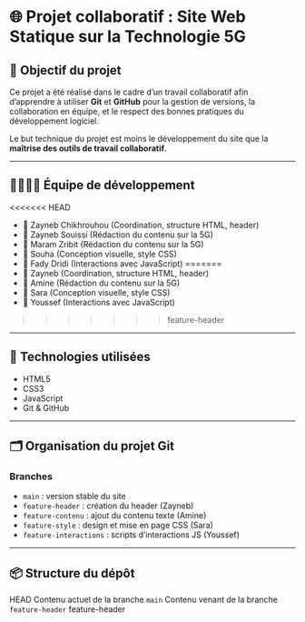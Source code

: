 # 🌐 Projet collaboratif : Site Web Statique sur la Technologie 5G

## 🎯 Objectif du projet

Ce projet a été réalisé dans le cadre d’un travail collaboratif afin d’apprendre à utiliser **Git** et **GitHub** pour la gestion de versions, la collaboration en équipe, et le respect des bonnes pratiques du développement logiciel.

Le but technique du projet est moins le développement du site que la **maîtrise des outils de travail collaboratif**.

---

## 👨‍👩‍👧‍👦 Équipe de développement

<<<<<<< HEAD
- 👩 Zayneb Chikhrouhou (Coordination, structure HTML, header)
- 👨 Zayneb Souissi (Rédaction du contenu sur la 5G)
- 👨 Maram Zribit (Rédaction du contenu sur la 5G)
- 👩 Souha (Conception visuelle, style CSS)
- 👨 Fady Dridi (Interactions avec JavaScript)
=======
- 👩 Zayneb (Coordination, structure HTML, header)
- 👨 Amine (Rédaction du contenu sur la 5G)
- 👩 Sara (Conception visuelle, style CSS)
- 👨 Youssef (Interactions avec JavaScript)
>>>>>>> feature-header

---

## 🧰 Technologies utilisées

- HTML5
- CSS3
- JavaScript
- Git & GitHub

---

## 🗂️ Organisation du projet Git

### Branches
- `main` : version stable du site
- `feature-header` : création du header (Zayneb)
- `feature-contenu` : ajout du contenu texte (Amine)
- `feature-style` : design et mise en page CSS (Sara)
- `feature-interactions` : scripts d’interactions JS (Youssef)

---

## 📦 Structure du dépôt

HEAD
Contenu actuel de la branche `main`
Contenu venant de la branche `feature-header`
feature-header
